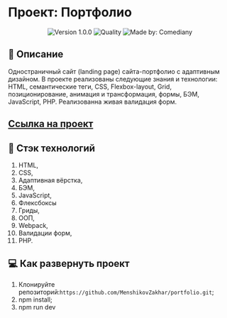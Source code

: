 # Проект: Портфолио
<p align="center">
    <img alt="Version 1.0.0" src="https://img.shields.io/badge/version-1.0.0-blue" />
    <img alt="Quality" src="https://img.shields.io/badge/status-release-orange.svg" >
    <img alt="Made by: Comediany" src="https://img.shields.io/badge/made%20by-MenshikovZakhar-blue" />
</p>


## :memo: Описание
Одностраничный сайт (landing page) сайта-портфолио с адаптивным дизайном. В проекте реализованы следующие знания и технологии: HTML, семантические теги, CSS, Flexbox-layout, Grid, позиционирование, анимация и трансформация, формы, БЭМ, JavaScript, PHP. Реализованна живая валидация форм.

## [Ссылка на проект]( https://menshikovzakhar.github.io/portfolio/)



## :hammer: Стэк технологий
1. HTML,
2. CSS,
3. Адаптивная вёрстка,
4. БЭМ,
5. JavaScript,
6. Флексбоксы
7. Гриды,
8. ООП,
9. Webpack,
10. Валидации форм,
11. PHP.

## 💻 Как развернуть проект

1. Клонируйте репозиторий:`https://github.com/MenshikovZakhar/portfolio.git`;
2. npm install;
3. npm run dev
